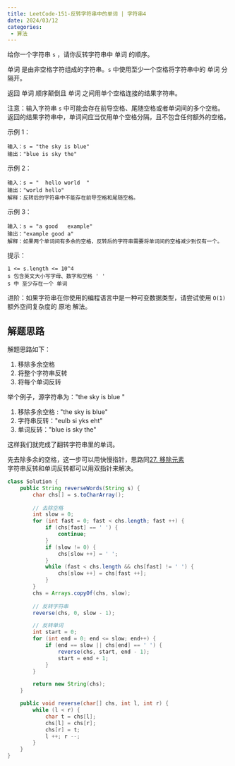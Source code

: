 ```yaml
---
title: LeetCode-151-反转字符串中的单词 | 字符串4
date: 2024/03/12
categories:
 - 算法
---
```

给你一个字符串 `s` ，请你反转字符串中 单词 的顺序。

单词 是由非空格字符组成的字符串。`s` 中使用至少一个空格将字符串中的 单词 分隔开。

返回 单词 顺序颠倒且 单词 之间用单个空格连接的结果字符串。

注意：输入字符串 `s` 中可能会存在前导空格、尾随空格或者单词间的多个空格。返回的结果字符串中，单词间应当仅用单个空格分隔，且不包含任何额外的空格。

 

示例 1：
```
输入：s = "the sky is blue"
输出："blue is sky the"
```
示例 2：
```
输入：s = "  hello world  "
输出："world hello"
解释：反转后的字符串中不能存在前导空格和尾随空格。
```
示例 3：
```
输入：s = "a good   example"
输出："example good a"
解释：如果两个单词间有多余的空格，反转后的字符串需要将单词间的空格减少到仅有一个。
```

提示：
```
1 <= s.length <= 10^4
s 包含英文大小写字母、数字和空格 ' '
s 中 至少存在一个 单词
```

进阶：如果字符串在你使用的编程语言中是一种可变数据类型，请尝试使用 `O(1)` 额外空间复杂度的 原地 解法。

## 解题思路
解题思路如下：
1. 移除多余空格
2. 将整个字符串反转
3. 将每个单词反转

举个例子，源字符串为："the sky is blue "
1. 移除多余空格 : "the sky is blue"
2. 字符串反转："eulb si yks eht"
3. 单词反转："blue is sky the"

这样我们就完成了翻转字符串里的单词。

先去除多余的空格，这一步可以用快慢指针，思路同[27. 移除元素](/blogs/algorithm/leetcode27.md)<br/>
字符串反转和单词反转都可以用双指针来解决。

```java
class Solution {
    public String reverseWords(String s) {
        char chs[] = s.toCharArray();
        
        // 去除空格
        int slow = 0;
        for (int fast = 0; fast < chs.length; fast ++) {
            if (chs[fast] == ' ') {
                continue;
            }
            if (slow != 0) {
                chs[slow ++] = ' ';
            }
            while (fast < chs.length && chs[fast] != ' ') {
                chs[slow ++] = chs[fast ++];
            }
        }
        chs = Arrays.copyOf(chs, slow);
        
        // 反转字符串
        reverse(chs, 0, slow - 1);

        // 反转单词
        int start = 0;
        for (int end = 0; end <= slow; end++) {
            if (end == slow || chs[end] == ' ') {
                reverse(chs, start, end - 1);
                start = end + 1;
            }
        }

        return new String(chs);
    }

    public void reverse(char[] chs, int l, int r) {
        while (l < r) {
            char t = chs[l];
            chs[l] = chs[r];
            chs[r] = t;
            l ++; r --;
        }
    }
}
```